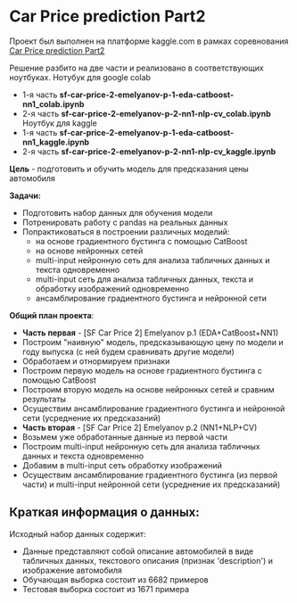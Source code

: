 # Car Price prediction Part2

Проект был выполнен на платформе kaggle.com в рамках соревнования [Car Price prediction Part2](https://www.kaggle.com/c/sf-dst-car-price-prediction-part2)

Решение разбито на две части и реализовано в соответствующих ноутбуках.
Нотубук для google colab
 - 1-я часть **sf-car-price-2-emelyanov-p-1-eda-catboost-nn1_colab.ipynb**
 - 2-я часть **sf-car-price-2-emelyanov-p-2-nn1-nlp-cv_colab.ipynb**
Ноутбук для kaggle 
 - 1-я часть **sf-car-price-2-emelyanov-p-1-eda-catboost-nn1_kaggle.ipynb**
 - 2-я часть **sf-car-price-2-emelyanov-p-2-nn1-nlp-cv_kaggle.ipynb**

**Цель** - подготовить и обучить модель для предсказания цены автомобиля

**Задачи:**
 - Подготовить набор данных для обучения модели
 - Потренировать работу с pandas на реальных данных
 - Попрактиковаться в построении различных моделий:
    - на основе градиентного бустинга с помощью CatBoost
    - на основе нейронных сетей
    - multi-input нейронную сеть для анализа табличных данных и текста одновременно
    - multi-input сеть для анализа табличных данных, текста и обработку изображений одновременно
    - ансамблирование градиентного бустинга и нейронной сети

**Общий план проекта**:
 - **Часть первая** - [SF Car Price 2] Emelyanov p.1 (EDA+CatBoost+NN1)
 - Построим "наивную" модель, предсказывающую цену по модели и году выпуска (с ней будем сравнивать другие модели)
 - Обработаем и отнормируем признаки
 - Построим первую модель на основе градиентного бустинга с помощью CatBoost
 - Построим вторую модель на основе нейронных сетей и сравним результаты
 - Осуществим ансамблирование градиентного бустинга и нейронной сети (усреднение их предсказаний)
 - **Часть вторая** - [SF Car Price 2] Emelyanov p.2 (NN1+NLP+CV)
 - Возьмем уже обработанные данные из первой части
 - Построим multi-input нейронную сеть для анализа табличных данных и текста одновременно
 - Добавим в multi-input сеть обработку изображений
 - Осуществим ансамблирование градиентного бустинга (из первой части) и multi-input нейронной сети (усреднение их предсказаний)

## Краткая информация о данных:
Исходный набор данных содержит:
- Данные представляют собой описание автомобилей в виде табличных данных, текстового описания (признак 'description') и изображение автомобиля
- Обучающая выборка состоит из 6682 примеров
- Тестовая выборка состоит из 1671 примера


